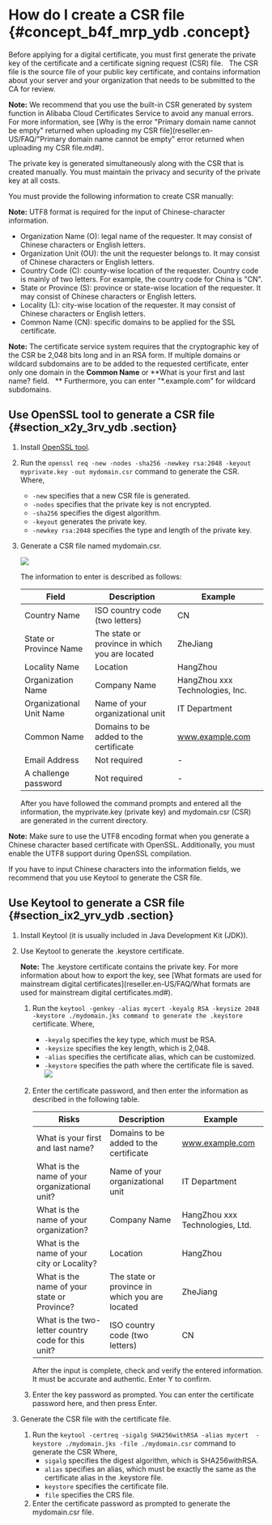 # How do I create a CSR file {#concept_b4f_mrp_ydb .concept}

Before applying for a digital certificate, you must first generate the private key of the certificate and a certificate signing request \(CSR\) file.   The CSR file is the source file of your public key certificate, and contains information about your server and your organization that needs to be submitted to the CA for review.

**Note:** We recommend that you use the built-in CSR generated by system function in Alibaba Cloud Certificates Service to avoid any manual errors. For more information, see [Why is the error "Primary domain name cannot be empty" returned when uploading my CSR file](reseller.en-US/FAQ/"Primary domain name cannot be empty" error returned when uploading my CSR file.md#).

The private key is generated simultaneously along with the CSR that is created manually. You must maintain the privacy and security of the private key at all costs.

You must provide the following information to create CSR manually:

**Note:** UTF8 format is required for the input of Chinese-character information.

-   Organization Name \(O\): legal name of the requester. It may consist of Chinese characters or English letters.
-   Organization Unit \(OU\): the unit the requester belongs to. It may consist of Chinese characters or English letters.
-   Country Code \(C\): county-wise location of the requester. Country code is mainly of two letters. For example, the country code for China is "CN".
-   State or Province \(S\): province or state-wise location of the requester. It may consist of Chinese characters or English letters.
-   Locality \(L\): city-wise location of the requester. It may consist of Chinese characters or English letters.
-   Common Name \(CN\): specific domains to be applied for the SSL certificate.

**Note:** The certificate service system requires that the cryptographic key of the CSR be 2,048 bits long and in an RSA form. If multiple domains or wildcard subdomains are to be added to the requested certificate, enter only one domain in the **Common Name** or **What is your first and last name? field.   ** Furthermore, you can enter "\*.example.com" for wildcard subdomains.

## Use OpenSSL tool to generate a CSR file {#section_x2y_3rv_ydb .section}

1.  Install [OpenSSL tool](https://www.openssl.org/).
2.  Run the `openssl req -new -nodes -sha256 -newkey rsa:2048 -keyout myprivate.key -out mydomain.csr` command to generate the CSR. Where,
    -   `-new` specifies that a new CSR file is generated.
    -   `-nodes` specifies that the private key is not encrypted.
    -   `-sha256` specifies the digest algorithm.
    -   `-keyout` generates the private key.
    -   `-newkey rsa:2048` specifies the type and length of the private key.
3.  Generate a CSR file named mydomain.csr.

    ![](http://static-aliyun-doc.oss-cn-hangzhou.aliyuncs.com/assets/img/13600/4272_en-US.png)

    The information to enter is described as follows:

    |Field|Description|Example|
    |-----|-----------|-------|
    |Country Name|ISO country code \(two letters\)|CN|
    |State or Province Name|The state or province in which you are located|ZheJiang|
    |Locality Name|Location|HangZhou|
    |Organization Name|Company Name|HangZhou xxx Technologies, Inc.|
    |Organizational Unit Name|Name of your organizational unit|IT Department|
    |Common Name|Domains to be added to the certificate|www.example.com|
    |Email Address|Not required|-|
    |A challenge password|Not required|-|

    After you have followed the command prompts and entered all the information, the myprivate.key \(private key\) and mydomain.csr \(CSR\) are generated in the current directory.


**Note:** Make sure to use the UTF8 encoding format when you generate a Chinese character based certificate with OpenSSL. Additionally, you must enable the UTF8 support during OpenSSL compilation.

If you have to input Chinese characters into the information fields, we recommend that you use Keytool to generate the CSR file.

## Use Keytool to generate a CSR file {#section_ix2_yrv_ydb .section}

1.  Install Keytool \(it is usually included in Java Development Kit \(JDK\)\).
2.  Use Keytool to generate the .keystore certificate.

    **Note:** The .keystore certificate contains the private key. For more information about how to export the key, see [What formats are used for mainstream digital certificates](reseller.en-US/FAQ/What formats are used for mainstream digital certificates.md#).

    1.  Run the `keytool -genkey -alias mycert -keyalg RSA -keysize 2048 -keystore ./mydomain.jks command to generate the .keystore` certificate. Where,

        -   `-keyalg` specifies the key type, which must be RSA.
        -   `-keysize` specifies the key length, which is 2,048.
        -   `-alias` specifies the certificate alias, which can be customized.
        -   `-keystore` specifies the path where the certificate file is saved.
        ![](http://static-aliyun-doc.oss-cn-hangzhou.aliyuncs.com/assets/img/13600/4273_en-US.png)

    2.  Enter the certificate password, and then enter the information as described in the following table.

        |Risks|Description|Example|
        |-----|-----------|-------|
        |What is your first and last name?|Domains to be added to the certificate|www.example.com|
        |What is the name of your organizational unit?|Name of your organizational unit|IT Department|
        |What is the name of your organization?|Company Name|HangZhou xxx Technologies, Ltd.|
        |What is the name of your city or Locality?|Location|HangZhou|
        |What is the name of your state or Province?|The state or province in which you are located|ZheJiang|
        |What is the two-letter country code for this unit?|ISO country code \(two letters\)|CN|

        After the input is complete, check and verify the entered information. It must be accurate and authentic. Enter Y to confirm.

    3.  Enter the key password as prompted. You can enter the certificate password here, and then press Enter.
3.  Generate the CSR file with the certificate file.
    1.  Run the `keytool -certreq -sigalg SHA256withRSA -alias mycert  -keystore ./mydomain.jks -file ./mydomain.csr` command to generate the CSR Where,
        -   `sigalg` specifies the digest algorithm, which is SHA256withRSA.
        -   `alias` specifies an alias, which must be exactly the same as the certificate alias in the .keystore file.
        -   `keystore` specifies the certificate file.
        -   `file` specifies the CRS file.
    2.  Enter the certificate password as prompted to generate the mydomain.csr file.

